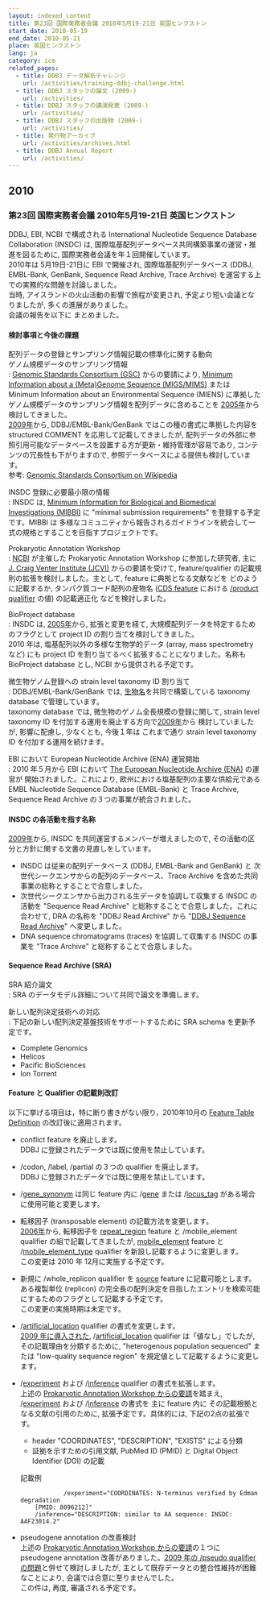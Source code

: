 ```yaml
---
layout: indexed_content
title: 第23回 国際実務者会議 2010年5月19-21日 英国ヒンクストン
start_date: 2010-05-19
end_date: 2010-05-21
place: 英国ヒンクストン
lang: ja
category: icm
related_pages:
  - title: DDBJ データ解析チャレンジ
    url: /activities/training-ddbj-challenge.html
  - title: DDBJ スタッフの論文 (2009-)
    url: /activities/
  - title: DDBJ スタッフの講演発表 (2009-)
    url: /activities/
  - title: DDBJ スタッフの出版物 (2009-)
    url: /activities/
  - title: 発行物アーカイブ
    url: /activities/archives.html
  - title: DDBJ Annual Report
    url: /activities/
---
```


## 2010 <a name="2010"></a>

### 第23回 国際実務者会議 2010年5月19-21日 英国ヒンクストン

DDBJ, EBI, NCBI で構成される International Nucleotide Sequence Database
Collaboration (INSDC) は,
国際塩基配列データベース共同構築事業の運営・推進を図るために,
国際実務者会議を年１回開催しています。  
2010年は 5月19日-21日に EBI で開催され, 国際塩基配列データベース (DDBJ,
EMBL-Bank, GenBank, Sequence Read Archive, Trace Archive)
を運営する上での実務的な問題を討論しました。  
当時, アイスランドの火山活動の影響で旅程が変更され,
予定より短い会議となりましたが, 多くの進展がありました。  
会議の報告を以下に まとめました。

#### 検討事項と今後の課題

配列データの登録とサンプリング情報記載の標準化に関する動向  
ゲノム規模データのサンプリング情報  
:  [Genomic Standards Consortium (GSC)](http://gensc.org/) からの要請により, [Minimum Information about a (Meta)Genome Sequence (MIGS/MIMS)](http://wiki.gensc.org/index.php?title=MIGS/MIMS) または Minimum Information about an Environmental Sequence (MIENS) に準拠したゲノム規模データのサンプリング情報を配列データに含めることを [2005年](/activities/icm/2005)から検討してきました。  
  [2009年](/activities/icm/2009)から, DDBJ/EMBL-Bank/GenBank ではこの種の書式に準拠した内容を structured COMMENT を応用して記載してきましたが, 配列データの外部に参照引用可能なデータベースを設置する方が更新・維持管理が容易であり, コンテンツの冗長性も下がりますので, 参照データベースによる提供も検討しています。   
  参考: [Genomic Standards Consortium on Wikipedia](https://en.wikipedia.org/wiki/Genomic_Standards_Consortium)

INSDC 登録に必要最小限の情報  
:  INSDC は, [Minimum Information for Biological and Biomedical Investigations (MIBBI)](https://fairsharing.org/collection/MIBBI) に "minimal submission requirements" を登録する予定です。MIBBI は 多様なコミュニティから報告されるガイドラインを統合して一式の規格とすることを目指すプロジェクトです。

<a name="jcvi"></a>
Prokaryotic Annotation Workshop  
:  [NCBI](https://www.ncbi.nlm.nih.gov/) が主催した Prokaryotic Annotation Workshop に参加した研究者, 主に [J. Craig Venter Institute (JCVI)](https://www.jcvi.org/) からの要請を受けて, feature/qualifier の記載規則の拡張を検討しました。主として, feature に典拠となる文献などを どのように記載するか, タンパク質コード配列の産物名 ([CDS feature](/ddbj/cds.html) における [/product qualifier](/ddbj/cds.html#product) の値) の記載適正化 などを検討しました。

BioProject database  
:  INSDC は, [2005年](/activities/icm/2005)から, 拡張と変更を経て, 大規模配列データを特定するためのフラグとして project ID の割り当てを検討してきました。   
  2010 年は, 塩基配列以外の多様な生物学的データ (array, mass spectrometry など) にも project ID を割り当てるべく拡張することになりました。名称も BioProject database とし, NCBI から提供される予定です。

微生物ゲノム登録への strain level taxonomy ID 割り当て  
:  DDBJ/EMBL-Bank/GenBank では, [生物名](/ddbj/organism.html)を共同で構築している taxonomy database で管理しています。  
  taxonomy database では, 微生物のゲノム全長規模の登録に関して, strain level taxonomy ID を付加する運用を廃止する方向で[2009年](/activities/icm/2009)から 検討していましたが, 影響に配慮し, 少なくとも, 今後１年は これまで通り strain level taxonomy ID を付加する運用を続けます。

EBI において European Nucleotide Archive (ENA) 運営開始  
:  2010 年５月から EBI において [The European Nucleotide Archive (ENA)](https://www.ebi.ac.uk/ena/) の運営が 開始されました。これにより, 欧州における塩基配列の主要な供給元である EMBL Nucleotide Sequence Database (EMBL-Bank) と Trace Archive, Sequence Read Archive の３つの事業が統合されました。

#### INSDC の各活動を指す名称

[2009年](/activities/icm/2009)から, INSDC を共同運営するメンバーが増えましたので, その活動の区分と方針に関する文書の見直しをしています。

-   INSDC は従来の配列データベース (DDBJ, EMBL-Bank and GenBank) と
    次世代シークエンサからの配列のデータベース、Trace Archive
    を含めた共同事業の総称とすることで合意しました。
-   次世代シークエンサから出力される生データを協調して収集する INSDC
    の活動を "Sequence Read Archive"
    と総称することで合意しました。これに合わせて, DRA の名称を "DDBJ
    Read Archive" から "[DDBJ Sequence Read Archive](/dra/index.html)"
    へ変更しました。
-   DNA sequence chromatograms (traces) を協調して収集する INSDC
    の事業を "Trace Archive" と総称することで合意しました。

#### Sequence Read Archive (SRA)

SRA 紹介論文  
:  SRA のデータモデル詳細について共同で論文を準備します。

新しい配列決定技術への対応  
:  下記の新しい配列決定基盤技術をサポートするために SRA schema を更新予定です。

-   Complete Genomics
-   Helicos
-   Pacific BioSciences
-   Ion Torrent

#### Feature と Qualifier の記載則改訂

以下に挙げる項目は，特に断り書きがない限り，2010年10月の [Feature Table
Definition](/ddbj/feature-table.html) の改訂後に適用されます。

-   conflict feature を廃止します。  
    <span class="red">DDBJ
    に登録されたデータでは既に使用を禁止しています。</span>

-   /codon, /label, /partial の３つの qualifier を廃止します。  
    <span class="red">DDBJ
    に登録されたデータでは既に使用を禁止しています。</span>

-   /[gene\_synonym](/ddbj/qualifiers.html#gene_synonym) は同じ feature
    内に /[gene](/ddbj/qualifiers.html#gene) または
    /[locus\_tag](/ddbj/qualifiers.html#locus_tag)
    がある場合に使用可能と変更します。

-   転移因子 (transposable element) の記載方法を変更します。  
    [2006年](/activities/icm/2006)から, 転移因子を
    [repeat\_region](/ddbj/features.html#repeat_region) feature と
    /mobile\_element qualifier の組で記載してきましたが,
    [mobile\_element](/ddbj/features.html#mobile_element) feature と
    /[mobile\_element\_type](/ddbj/qualifiers.html#mobile_element_type)
    qualifier を新設し記載するように変更します。  
    <span class="red">この変更は 2010 年 12月に実施する予定です。</span>

-   新規に /whole\_replicon qualifier を
    [source](/ddbj/features.html#source) feature に記載可能とします。  
    ある複製単位 (replicon)
    の完全長の配列決定を目指したエントリを検索可能にするためのフラグとして記載する予定です。  
    <span class="red">この変更の実施時期は未定です。</span>

-   /[artificial\_location](/ddbj/qualifiers.html#artificial_location)
    qualifier の書式を変更します。  
    [2009 年に導入された](/activities/icm/2009),
    /[artificial\_location](/ddbj/qualifiers.html#artificial_location)
    qualifier は「値なし」でしたが, その記載理由を分類するために,
    "heterogenous population sequenced" または "low-quality sequence
    region" を規定値として記載するように変更します。

-   /[experiment](/ddbj/qualifiers.html#experiment) および
    /[inference](/ddbj/qualifiers.html#inference) qualifier
    の書式を拡張します。  
    上述の [Prokaryotic Annotation Workshop からの要請](#jcvi)を踏まえ,
    /[experiment](/ddbj/qualifiers.html#experiment) および
    /[inference](/ddbj/qualifiers.html#inference) の書式を 主に feature
    内に その記載根拠となる文献の引用のために, 拡張予定です。具体的には,
    下記の2点の拡張です。

    -   header "COORDINATES", "DESCRIPTION", "EXISTS" による分類
    -   証拠を示すための引用文献, PubMed ID (PMID) と Digital Object
        Identifier (DOI) の記載

    記載例

                    /experiment="COORDINATES: N-terminus verified by Edman degradation
            [PMID: 8096212]"
            /inference="DESCRIPTION: similar to AA sequence: INSDC: AAF23014.2"

-   pseudogene annotation の改善検討  
    上述の [Prokaryotic Annotation Workshop
    からの要請](#jcvi)の１つにpseudogene annotation
    改善がありました。[2009 年の /pseudo qualifier
    の問題](/activities/icm/2009)と併せて検討しましたが,
    主として既存データとの整合性維持が困難なことにより,
    会議では合意に至りませんでした。  
    <span class="red">この件は, 再度, 審議される予定です。</span>
